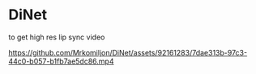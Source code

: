 # DiNet
to get high res lip sync video



https://github.com/Mrkomiljon/DiNet/assets/92161283/7dae313b-97c3-44c0-b057-b1fb7ae5dc86.mp4








